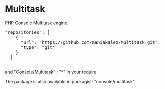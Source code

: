 # Multitask
PHP Console Multitask engine
<pre>
"repositories": [
    {
      "url": "https://github.com/maniakalen/Multitask.git",
      "type": "git"
    }
  ]
  </pre>
  and "Console/Multitask" : "*" in your require


The package is also available in packagist: "console/multitask"
